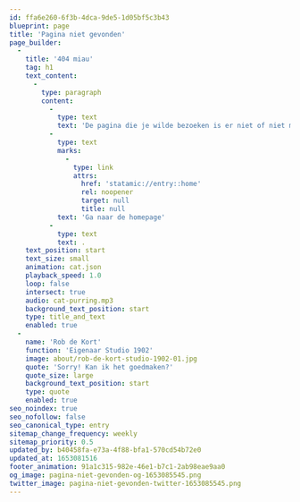```yaml
---
id: ffa6e260-6f3b-4dca-9de5-1d05bf5c3b43
blueprint: page
title: 'Pagina niet gevonden'
page_builder:
  -
    title: '404 miau'
    tag: h1
    text_content:
      -
        type: paragraph
        content:
          -
            type: text
            text: 'De pagina die je wilde bezoeken is er niet of niet meer. '
          -
            type: text
            marks:
              -
                type: link
                attrs:
                  href: 'statamic://entry::home'
                  rel: noopener
                  target: null
                  title: null
            text: 'Ga naar de homepage'
          -
            type: text
            text: .
    text_position: start
    text_size: small
    animation: cat.json
    playback_speed: 1.0
    loop: false
    intersect: true
    audio: cat-purring.mp3
    background_text_position: start
    type: title_and_text
    enabled: true
  -
    name: 'Rob de Kort'
    function: 'Eigenaar Studio 1902'
    image: about/rob-de-kort-studio-1902-01.jpg
    quote: 'Sorry! Kan ik het goedmaken?'
    quote_size: large
    background_text_position: start
    type: quote
    enabled: true
seo_noindex: true
seo_nofollow: false
seo_canonical_type: entry
sitemap_change_frequency: weekly
sitemap_priority: 0.5
updated_by: b40458fa-e73a-4f88-bfa1-570cd54b72e0
updated_at: 1653081516
footer_animation: 91a1c315-982e-46e1-b7c1-2ab98eae9aa0
og_image: pagina-niet-gevonden-og-1653085545.png
twitter_image: pagina-niet-gevonden-twitter-1653085545.png
---
```

